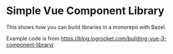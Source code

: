 # Simple Vue Component Library

This shows how you can build libraries in a monorepo with Bazel.

Example code is from https://blog.logrocket.com/building-vue-3-component-library/
